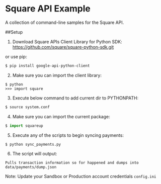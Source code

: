 # Square API Example

A collection of command-line samples for the Square API.

##Setup

1. Download Square APIs Client Library for Python SDK:
    https://github.com/square/square-python-sdk.git

  or use pip:

  ```bash
  $ pip install google-api-python-client
  ```
  
2. Make sure you can import the client library:

  ```
  $ python
  >>> import square
  ```
  
3. Execute below command to add current dir to PYTHONPATH:

  ```bash
  $ source system.conf
  ```

4. Make sure you can import the current package:

  ```python
  $ import squareup
  ```

5. Execute any of the scripts to begin syncing payments:

  ```bash
  $ python sync_payments.py
  ```
  
6. The script will output:

  `Pulls transaction information so for happened and dumps into data/payments/dump.json `


Note: Update your Sandbox or Production account credentials `config.ini`
